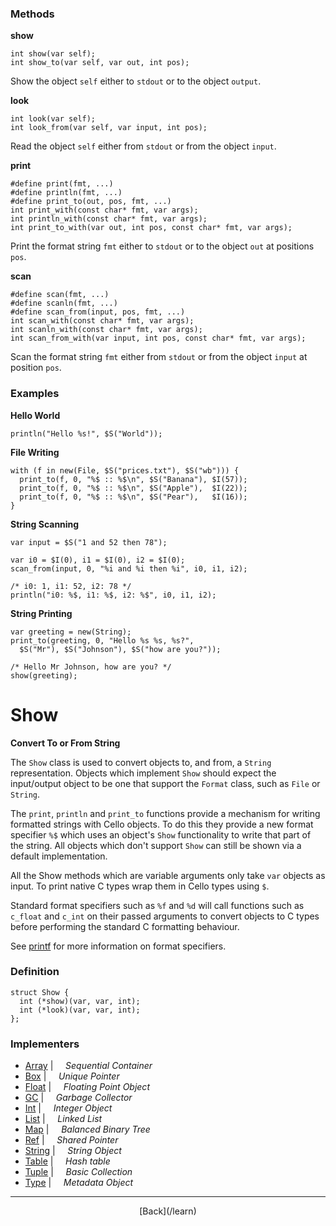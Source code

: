   <div class="row">
  <div class="col-xs-6 col-md-6">

### Methods

__show__

    int show(var self);
    int show_to(var self, var out, int pos);

Show the object `self` either to `stdout` or to the object `output`.

__look__

    int look(var self);
    int look_from(var self, var input, int pos);

Read the object `self` either from `stdout` or from the object `input`.

__print__

    #define print(fmt, ...)
    #define println(fmt, ...)
    #define print_to(out, pos, fmt, ...)
    int print_with(const char* fmt, var args);
    int println_with(const char* fmt, var args);
    int print_to_with(var out, int pos, const char* fmt, var args);

Print the format string `fmt` either to `stdout` or to the object `out` at positions `pos`.

__scan__

    #define scan(fmt, ...)
    #define scanln(fmt, ...)
    #define scan_from(input, pos, fmt, ...)
    int scan_with(const char* fmt, var args);
    int scanln_with(const char* fmt, var args);
    int scan_from_with(var input, int pos, const char* fmt, var args);

Scan the format string `fmt` either from `stdout` or from the object `input` at position `pos`.

### Examples

__Hello World__

    println("Hello %s!", $S("World"));
    

__File Writing__

    with (f in new(File, $S("prices.txt"), $S("wb"))) {
      print_to(f, 0, "%$ :: %$\n", $S("Banana"), $I(57));
      print_to(f, 0, "%$ :: %$\n", $S("Apple"),  $I(22));
      print_to(f, 0, "%$ :: %$\n", $S("Pear"),   $I(16));
    }
    

__String Scanning__

    var input = $S("1 and 52 then 78");
    
    var i0 = $I(0), i1 = $I(0), i2 = $I(0);
    scan_from(input, 0, "%i and %i then %i", i0, i1, i2);
    
    /* i0: 1, i1: 52, i2: 78 */
    println("i0: %$, i1: %$, i2: %$", i0, i1, i2);
    

__String Printing__

    var greeting = new(String);
    print_to(greeting, 0, "Hello %s %s, %s?", 
      $S("Mr"), $S("Johnson"), $S("how are you?"));
    
    /* Hello Mr Johnson, how are you? */
    show(greeting);
    



  </div>
  <div class="col-xs-6 col-md-6">

# Show
__Convert To or From String__

The `Show` class is used to convert objects to, and from, a `String` representation. Objects which implement `Show` should expect the input/output object to be one that support the `Format` class, such as `File` or `String`.

The `print`, `println` and `print_to` functions provide a mechanism for writing formatted strings with Cello objects. To do this they provide a new format specifier `%$` which uses an object's `Show` functionality to write that part of the string. All objects which don't support `Show` can still be shown via a default implementation.

All the Show methods which are variable arguments only take `var` objects as input. To print native C types wrap them in Cello types using `$`.

Standard format specifiers such as `%f` and `%d` will call functions such as `c_float` and `c_int` on their passed arguments to convert objects to C types before performing the standard C formatting behaviour.

See [printf](http://www.cplusplus.com/reference/cstdio/printf/) for more information on format specifiers.

### Definition

    struct Show {
      int (*show)(var, var, int);
      int (*look)(var, var, int);
    };
    

### Implementers

* <span class="docitem">[Array](/learn/array)</span> | &nbsp; &nbsp;   _Sequential Container_
* <span class="docitem">[Box](/learn/box)</span> | &nbsp; &nbsp;   _Unique Pointer_
* <span class="docitem">[Float](/learn/float)</span> | &nbsp; &nbsp;   _Floating Point Object_
* <span class="docitem">[GC](/learn/gc)</span> | &nbsp; &nbsp;   _Garbage Collector_
* <span class="docitem">[Int](/learn/int)</span> | &nbsp; &nbsp;   _Integer Object_
* <span class="docitem">[List](/learn/list)</span> | &nbsp; &nbsp;   _Linked List_
* <span class="docitem">[Map](/learn/map)</span> | &nbsp; &nbsp;   _Balanced Binary Tree_
* <span class="docitem">[Ref](/learn/ref)</span> | &nbsp; &nbsp;   _Shared Pointer_
* <span class="docitem">[String](/learn/string)</span> | &nbsp; &nbsp;   _String Object_
* <span class="docitem">[Table](/learn/table)</span> | &nbsp; &nbsp;   _Hash table_
* <span class="docitem">[Tuple](/learn/tuple)</span> | &nbsp; &nbsp;   _Basic Collection_
* <span class="docitem">[Type](/learn/type)</span> | &nbsp; &nbsp;   _Metadata Object_

* * *

  <p style="text-align:center;">
[Back](/learn)
  </p>

  </div>
  </div>
